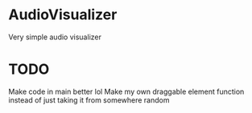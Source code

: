 # AudioVisualizer
Very simple audio visualizer




# TODO

Make code in main better lol
Make my own draggable element function instead of just taking it from somewhere random

